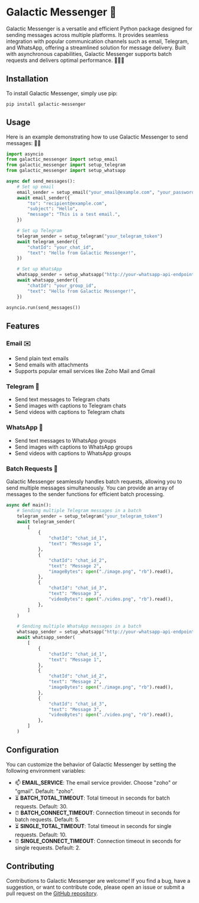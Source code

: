 # Galactic Messenger 🚀

Galactic Messenger is a versatile and efficient Python package designed for sending messages across multiple platforms. It provides seamless integration with popular communication channels such as email, Telegram, and WhatsApp, offering a streamlined solution for message delivery. Built with asynchronous capabilities, Galactic Messenger supports batch requests and delivers optimal performance. 💬📨📱

## Installation

To install Galactic Messenger, simply use pip:

```shell
pip install galactic-messenger
```

## Usage

Here is an example demonstrating how to use Galactic Messenger to send messages: 📝🚀

```python
import asyncio
from galactic_messenger import setup_email
from galactic_messenger import setup_telegram
from galactic_messenger import setup_whatsapp

async def send_messages():
    # Set up email
    email_sender = setup_email("your_email@example.com", "your_password")
    await email_sender({
        "to": "recipient@example.com",
        "subject": "Hello",
        "message": "This is a test email.",
    })

    # Set up Telegram
    telegram_sender = setup_telegram("your_telegram_token")
    await telegram_sender({
        "chatId": "your_chat_id",
        "text": "Hello from Galactic Messenger!",
    })

    # Set up WhatsApp
    whatsapp_sender = setup_whatsapp("http://your-whatsapp-api-endpoint")
    await whatsapp_sender({
        "chatId": "your_group_id",
        "text": "Hello from Galactic Messenger!",
    })

asyncio.run(send_messages())
```

## Features

### Email ✉️

- Send plain text emails
- Send emails with attachments
- Supports popular email services like Zoho Mail and Gmail

### Telegram 📢

- Send text messages to Telegram chats
- Send images with captions to Telegram chats
- Send videos with captions to Telegram chats

### WhatsApp 📲

- Send text messages to WhatsApp groups
- Send images with captions to WhatsApp groups
- Send videos with captions to WhatsApp groups

### Batch Requests 🚀

Galactic Messenger seamlessly handles batch requests, allowing you to send multiple messages simultaneously. You can provide an array of messages to the sender functions for efficient batch processing.

```python
async def main():
    # Sending multiple Telegram messages in a batch
    telegram_sender = setup_telegram("your_telegram_token")
    await telegram_sender(
        [
            {
                "chatId": "chat_id_1",
                "text": "Message 1",
            },
            {
                "chatId": "chat_id_2",
                "text": "Message 2",
                "imageBytes": open("./image.png", "rb").read(),
            },
            {
                "chatId": "chat_id_3",
                "text": "Message 3",
                "videoBytes": open("./video.png", "rb").read(),
            },
        ]
    )

    # Sending multiple WhatsApp messages in a batch
    whatsapp_sender = setup_whatsapp("http://your-whatsapp-api-endpoint")
    await whatsapp_sender(
        [
            {
                "chatId": "chat_id_1",
                "text": "Message 1",
            },
            {
                "chatId": "chat_id_2",
                "text": "Message 2",
                "imageBytes": open("./image.png", "rb").read(),
            },
            {
                "chatId": "chat_id_3",
                "text": "Message 3",
                "videoBytes": open("./video.png", "rb").read(),
            },
        ]
    )
```

## Configuration

You can customize the behavior of Galactic Messenger by setting the following environment variables:

- 📫 **EMAIL_SERVICE**: The email service provider. Choose "zoho" or "gmail". Default: "zoho".
- ⏳ **BATCH_TOTAL_TIMEOUT**: Total timeout in seconds for batch requests. Default: 30.
- ⏰ **BATCH_CONNECT_TIMEOUT**: Connection timeout in seconds for batch requests. Default: 5.
- ⏳ **SINGLE_TOTAL_TIMEOUT**: Total timeout in seconds for single requests. Default: 10.
- ⏰ **SINGLE_CONNECT_TIMEOUT**: Connection timeout in seconds for single requests. Default: 2.

## Contributing

Contributions to Galactic Messenger are welcome! If you find a bug, have a suggestion, or want to contribute code, please open an issue or submit a pull request on the [GitHub repository](https://github.com/your-username/galactic-messenger).
